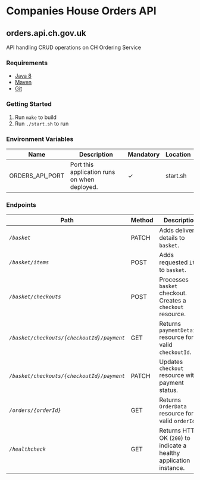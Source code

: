 # Companies House Orders API
## orders.api.ch.gov.uk
API handling CRUD operations on CH Ordering Service

### Requirements
* [Java 8][1]
* [Maven][2]
* [Git][3]

### Getting Started
1. Run `make` to build
2. Run `./start.sh` to run

### Environment Variables
Name | Description | Mandatory | Location
--- | --- | --- | ---
ORDERS_API_PORT | Port this application runs on when deployed. | ✓ | start.sh

### Endpoints
Path | Method | Description
--- | --- | ---
*`/basket`* | PATCH | Adds delivery details to `basket`.
*`/basket/items`* | POST | Adds requested `item` to `basket`.
*`/basket/checkouts`* | POST | Processes `basket` checkout. Creates a `checkout` resource.
*`/basket/checkouts/{checkoutId}/payment`* | GET | Returns `paymentDetails` resource for a valid `checkoutId`.
*`/basket/checkouts/{checkoutId}/payment`* | PATCH | Updates `checkout` resource with payment status.
*`/orders/{orderId}`* | GET | Returns `OrderData` resource for a valid `orderId`.
*`/healthcheck`* | GET | Returns HTTP OK (`200`) to indicate a healthy application instance.

[1]: http://www.oracle.com/technetwork/java/javase/downloads/jdk8-downloads-2133151.html
[2]: https://maven.apache.org/download.cgi
[3]: https://git-scm.com/downloads
